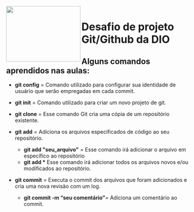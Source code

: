 

<img src="https://user-images.githubusercontent.com/104649407/166611005-d20d2d55-f2e0-42be-bb43-5553884838af.png" width="200" height="150" align="left">

# 			Desafio de projeto Git/Github da DIO

## Alguns comandos aprendidos nas aulas:

- **git config** = Comando utilizado para configurar sua identidade de usuário que serão empregadas em cada commit.
- **git init** = Comando utilizado para criar um novo projeto de git. 
- **git clone** = Esse comando Git cria uma cópia de um repositório existente.
- **git add** = Adiciona os arquivos especificados de código ao seu repositório.
  - **git add "seu_arquivo"** = Esse comando irá adicionar o arquivo em específico ao repositório
  - **git add \*** Esse comando irá adicionar todos os arquivos novos e/ou modificados ao repositório.

- **git commit** = Executa o commit dos arquivos que foram adicionados e cria uma nova revisão com um log.

  - **git commit -m “seu comentário”**= Adiciona um comentário ao commit.

  

